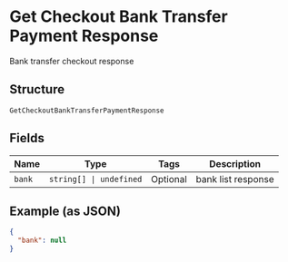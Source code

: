 
# Get Checkout Bank Transfer Payment Response

Bank transfer checkout response

## Structure

`GetCheckoutBankTransferPaymentResponse`

## Fields

| Name | Type | Tags | Description |
|  --- | --- | --- | --- |
| `bank` | `string[] \| undefined` | Optional | bank list response |

## Example (as JSON)

```json
{
  "bank": null
}
```

